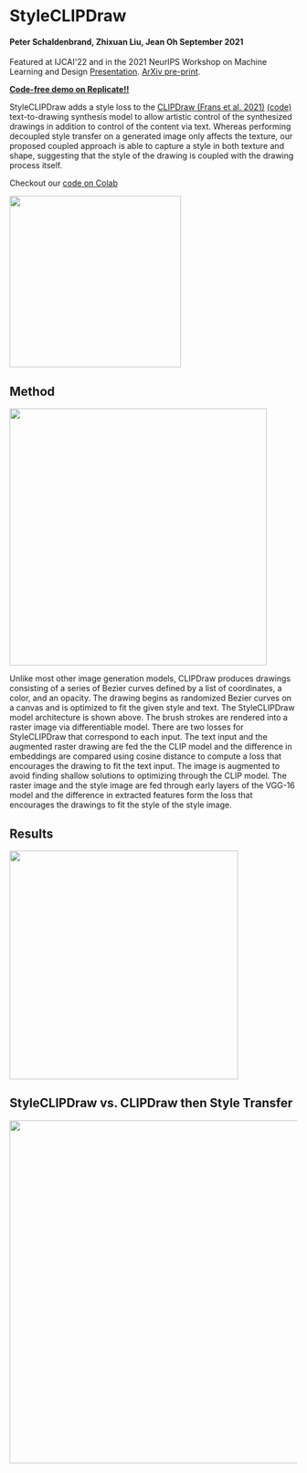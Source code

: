 # StyleCLIPDraw
#### Peter Schaldenbrand, Zhixuan Liu, Jean Oh September 2021

Featured at IJCAI'22 and in the 2021 NeurIPS Workshop on Machine Learning and Design [Presentation](https://slideslive.com/38970834/styleclipdraw-coupling-content-and-style-in-texttodrawing-synthesis?ref=account-folder-92044-folders). 
[ArXiv pre-print](https://arxiv.org/abs/2202.12362).

[**Code-free demo on Replicate!!**](https://replicate.com/pschaldenbrand/style-clip-draw)

StyleCLIPDraw adds a style loss to the [CLIPDraw (Frans et al. 2021)](https://arxiv.org/pdf/2106.14843.pdf) [(code)](https://github.com/kvfrans/clipdraw) text-to-drawing synthesis model to allow artistic control of the synthesized drawings in addition to control of the content via text.  Whereas performing decoupled style transfer on a generated image only affects the texture, our proposed coupled approach is able to capture  a  style in both texture and shape, suggesting that the style of the drawing is coupled with the drawing process itself.

Checkout our [code on Colab](https://colab.research.google.com/github/pschaldenbrand/StyleCLIPDraw/blob/master/Style_ClipDraw.ipynb)

<p align="left">
    <img src="images/styleclipdraw_main_example.png" height="300" title="">
</p>

## Method


<!-- <p align="left">
    <img src="images/method.PNG" height="400" title="">
</p> -->

<p align="left">
    <img src="images/method_animated.gif" height="450" title="">
</p>

Unlike most other image generation models, CLIPDraw produces drawings consisting of a series of Bezier curves defined by a list of coordinates, a color, and an opacity.  The drawing begins as randomized Bezier curves on a canvas and is optimized to fit the given style and text. The StyleCLIPDraw model architecture is shown above.  The brush strokes are rendered into a raster image via  differentiable model.  There are two losses for StyleCLIPDraw that correspond to each input.  The text input and the augmented raster drawing are fed the the CLIP model and the difference in embeddings are compared using cosine distance to compute a loss that encourages the drawing to fit the text input.  The image is augmented to avoid finding shallow solutions to optimizing through the CLIP model.  The raster image and the style image are fed through early layers of the VGG-16  model and the difference in extracted features form the loss that encourages the drawings to fit the style of the style image.



## Results


<p align="left">
    <img src="images/results.png" height="400" title="">
</p>


## StyleCLIPDraw vs. CLIPDraw then Style Transfer


<p align="left">
    <img src="images/style_transfer_results.png" height="600" title="">
</p>

